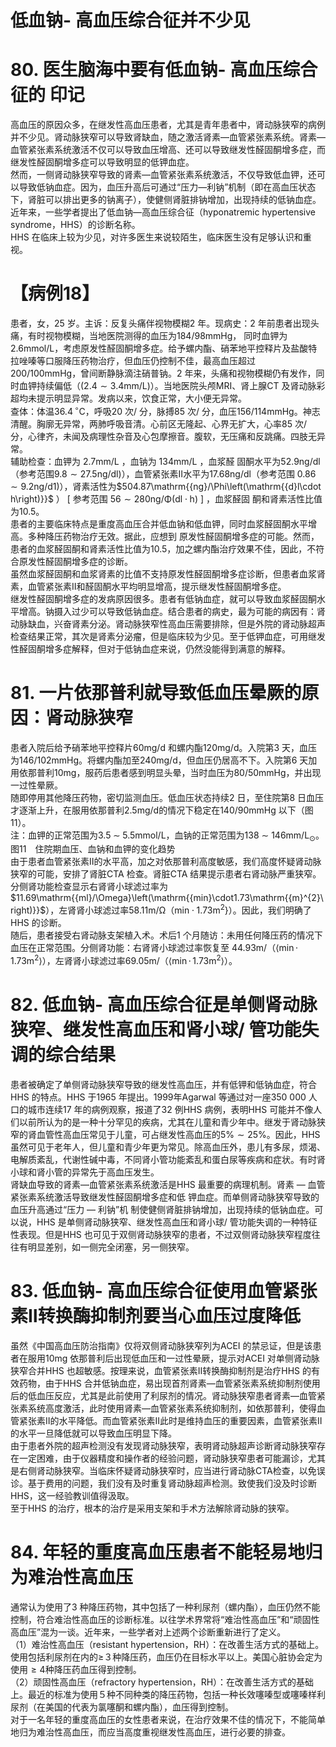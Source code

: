 # 低血钠- 高血压综合征并不少见  
# 80. 医生脑海中要有低血钠- 高血压综合征的 印记  
高血压的原因众多，在继发性高血压患者，尤其是青年患者中，肾动脉狭窄的病例并不少见。肾动脉狭窄可以导致肾缺血，随之激活肾素—血管紧张素系统。肾素—血管紧张素系统激活不仅可以导致血压增高、还可以导致继发性醛固酮增多症，而继发性醛固酮增多症可以导致明显的低钾血症。  
然而，一侧肾动脉狭窄导致的肾素—血管紧张素系统激活，不仅导致低血钾，还可以导致低钠血症。因为，血压升高后可通过“压力—利钠”机制（即在高血压状态下，肾脏可以排出更多的钠离子），使健侧肾脏排钠增加，出现持续的低钠血症。近年来，一些学者提出了低血钠—高血压综合征（hyponatremic hypertensive syndrome，HHS）的诊断名称。  
HHS 在临床上较为少见，对许多医生来说较陌生，临床医生没有足够认识和重视。  
# 【病例18】  
患者，女，25 岁。主诉：反复头痛伴视物模糊2 年。现病史：2 年前患者出现头痛，有时视物模糊，当地医院测得的血压为$184/98\mathrm{mmHg}$， 同时血钾为2.6mmol/L，考虑原发性醛固酮增多症。给予螺内酯、硝苯地平控释片及盐酸特拉唑嗪等口服降压药物治疗，但血压仍控制不佳，最高血压超过$200/100\mathrm{mmHg}$，曾间断静脉滴注硝普钠。2 年来，头痛和视物模糊仍有发作，同时血钾持续偏低（$(2.4\sim3.4\mathrm{mm}/\mathrm{L})$）。当地医院头颅MRI、肾上腺CT 及肾动脉彩超均未提示明显异常。发病以来，饮食正常，大小便无异常。  
查体：体温$36.4\,^{\circ}\mathrm{C}$，呼吸20 次/ 分，脉搏85 次/ 分，血压$156/114\mathrm{mmHg}$。神志清醒。胸廓无异常，两肺呼吸音清。心前区无隆起、心界无扩大，心率85 次/ 分，心律齐，未闻及病理性杂音及心包摩擦音。腹软，无压痛和反跳痛。四肢无异常。  
辅助检查：血钾为 $2.7\mathrm{mm}/\mathrm{L}$ ，血钠为 $134\mathrm{mm}/\mathrm{L}$ ，血浆醛 固酮水平为$52.9\mathrm{ng}/\mathrm{dl}$（参考范围$9.8\sim27.5\mathrm{ng/dl})$），血管紧张素Ⅱ水平为$17.68\mathrm{ng/dl}$（参考范围 $0.86\sim9.2\mathrm{ng/d1})$），肾素活性为$504.87\mathrm{{ng}/\Phi\left(\mathrm{{d}l\cdot h\right)}}$ ） [  参考范围 $56\sim280\mathrm{{ng}/\Phi\left(\mathrm{{dl}}\cdot\mathrm{{h}}\right)\ }]$ ，血浆醛固 酮和肾素活性比值为10.5。  
患者的主要临床特点是重度高血压合并低血钠和低血钾，同时血浆醛固酮水平增高。多种降压药物治疗无效。据此，应想到 原发性醛固酮增多症的可能。然而，患者的血浆醛固酮和肾素活性比值为10.5，加之螺内酯治疗效果不佳，因此，不符合原发性醛固酮增多症的诊断。  
虽然血浆醛固酮和血浆肾素的比值不支持原发性醛固酮增多症诊断，但患者血浆肾素，血管紧张素Ⅱ和醛固酮水平均明显增高，提示继发性醛固酮增多症。  
继发性醛固酮增多症的发病原因很多。患者有低钠血症，就可以导致血浆醛固酮水平增高。钠摄入过少可以导致低钠血症。结合患者的病史，最为可能的病因有：肾动脉缺血，兴奋肾素分泌。肾动脉狭窄性高血压需要排除，但是外院的肾动脉超声检查结果正常，其次是肾素分泌瘤，但是临床较为少见。至于低钾血症，可用继发性醛固酮增多症解释，但对于低钠血症来说，仍然没能得到满意的解释。  
# 81. 一片依那普利就导致低血压晕厥的原因：肾动脉狭窄  
患者入院后给予硝苯地平控释片$60\mathrm{mg/d}$ 和螺内酯$120\mathrm{mg/d}$。入院第3 天，血压为$146/102\mathrm{mmHg}$。将螺内酯加至$240\mathrm{mg/d}$，但血压仍居高不下。入院第6 天加用依那普利$10\mathrm{mg}$，服药后患者感到明显头晕，当时血压为$80/50\mathrm{mmHg}$，并出现一过性晕厥。  
随即停用其他降压药物，密切监测血压。低血压状态持续2 日，至住院第8 日血压才逐渐上升，在服用依那普利2.5mg/d的情况下稳定在$140/90\mathrm{mmHg}$ 以下（图11）。  
注：血钾的正常范围为$3.5\;\sim\;5.5\mathrm{mmol/L}$，血钠的正常范围为$138~\sim~146\mathrm{{mm}/\mathrm{{L}_{\odot}}}$。图11　住院期血压、血钠和血钾的变化趋势  
由于患者血管紧张素Ⅱ的水平高，加之对依那普利高度敏感，我们高度怀疑肾动脉狭窄的可能，安排了肾脏CTA 检查。肾脏CTA 结果提示患者右肾动脉严重狭窄。分侧肾功能检查显示右肾肾小球滤过率为$11.69\mathrm{{ml}/\Omega}\left(\mathrm{{min}\cdot1.73\mathrm{{m}^{2}\right)}}$），左肾肾小球滤过率$58.11\mathrm{{m}/\Omega}$（$\mathrm{min}\cdot1.73\mathrm{m}^{2}\}$）。因此，我们明确了HHS 的诊断。  
随后，患者接受右肾动脉支架植入术。术后1 个月随访：未用任何降压药的情况下血压在正常范围。分侧肾功能：右肾肾小球滤过率恢复至 $44.93\mathrm{{m}/{}}$（$\langle\operatorname*{min}\cdot\,1.73\mathrm{m}^{2}\rangle$），左肾肾小球滤过率$69.05\mathrm{m}/$（$\langle\operatorname*{min}\cdot\,1.73\mathrm{m}^{2}\rangle$）。  
# 82. 低血钠- 高血压综合征是单侧肾动脉狭窄、继发性高血压和肾小球/ 管功能失调的综合结果  
患者被确定了单侧肾动脉狭窄导致的继发性高血压，并有低钾和低钠血症，符合HHS 的特点。HHS 于1965 年提出。1999年Agarwal 等通过对一座350 000 人口的城市连续17 年的病例观察，报道了32 例HHS 病例，表明HHS 可能并不像人们以前所认为的是一种十分罕见的疾病，尤其在儿童和青少年中。继发于肾动脉狭窄的肾血管性高血压常见于儿童，可占继发性高血压的$5\%\sim25\%$。因此，HHS 虽然可见于老年人，但儿童和青少年更为常见。除高血压外，患儿有多尿，烦渴、电解质紊乱，代谢性碱中毒，不同肾小管功能紊乱和蛋白尿等疾病和症状。有时肾小球和肾小管的异常先于高血压发生。  
肾缺血导致的肾素—血管紧张素系统激活是HHS 最重要的病理机制。肾素 — 血管紧张素系统激活导致继发性醛固酮增多症和低 钾血症。而单侧肾动脉狭窄导致的血压升高通过“压力 — 利钠”机 制使健侧肾脏排钠增加，出现持续的低钠血症。可以说，HHS 是单侧肾动脉狭窄、继发性高血压和肾小球/ 管功能失调的一种特征性表现。但是HHS 也可见于双侧肾动脉狭窄的患者，不过双侧肾动脉狭窄程度往往有明显差别，如一侧完全闭塞，另一侧狭窄。  
# 83. 低血钠- 高血压综合征使用血管紧张素Ⅱ转换酶抑制剂要当心血压过度降低  
虽然《中国高血压防治指南》仅将双侧肾动脉狭窄列为ACEI 的禁忌证，但是该患者在服用$10\mathrm{mg}$ 依那普利后出现低血压和一过性晕厥，提示对ACEI 对单侧肾动脉狭窄合并HHS 也超敏感。按理来说，血管紧张素Ⅱ转换酶抑制剂是治疗HHS 的有效药物，由于HHS 合并低钠血症，易出现首剂肾素—血管紧张素系统抑制剂使用后的低血压反应，尤其是此前使用了利尿剂的情况。肾动脉狭窄患者肾素—血管紧张素系统高度激活，此时使用肾素—血管紧张素系统抑制剂，如依那普利，使得血管紧张素Ⅱ的水平降低。而血管紧张素Ⅱ此时是维持血压的重要因素，血管紧张素Ⅱ的水平一旦降低就可以导致血压明显下降。  
由于患者外院的超声检测没有发现肾动脉狭窄，表明肾动脉超声诊断肾动脉狭窄存在一定困难，由于仪器精度和操作者的经验问题，肾动脉狭窄患者可能漏诊，尤其是右侧肾动脉狭窄。当临床怀疑肾动脉狭窄时，应当进行肾动脉CTA检查，以免误诊。基于费用的问题，我们没有及时重复肾动脉超声检测。致使我们没及时诊断HHS，这一经验教训值得汲取。  
至于HHS 的治疗，根本的治疗是采用支架和手术方法解除肾动脉的狭窄。  
# 84. 年轻的重度高血压患者不能轻易地归为难治性高血压  
通常认为使用了3 种降压药物，其中包括了一种利尿剂（螺内酯），血压仍然不能控制，符合难治性高血压的诊断标准。以往学术界常将“难治性高血压”和“顽固性高血压”混为一谈。近年来，一些学者对上述两个诊断重新进行了定义。  
（1）难治性高血压（resistant hypertension，RH）：在改善生活方式的基础上。使用包括利尿剂在内的≥３种降压药，血压仍在目标水平以上。美国心脏协会定为使用$\geqslant4$种降压药血压得到控制。  
（2）顽固性高血压（refractory hypertension，RH）：在改善生活方式的基础上。最近的标准为使用５种不同种类的降压药物，包括一种长效噻嗪型或噻嗪样利尿剂（在美国的代表为氯噻酮和螺内酯），血压得到控制。  
对于一名年轻的重度高血压的女性患者来说，在治疗效果不佳的情况下，不能简单地归为难治性高血压，而应当高度重视继发性高血压，进行必要的排查。  
